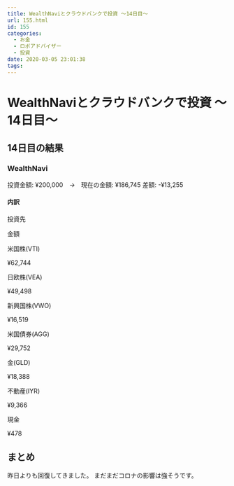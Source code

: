 ```yaml
---
title: WealthNaviとクラウドバンクで投資 〜14日目〜
url: 155.html
id: 155
categories:
  - お金
  - ロボアドバイザー
  - 投資
date: 2020-03-05 23:01:38
tags:
---
```


WealthNaviとクラウドバンクで投資 〜14日目〜
============================

14日目の結果
-------

### WealthNavi

投資金額: ¥200,000　→　現在の金額: ¥186,745 差額: -¥13,255

#### 内訳

投資先

金額

米国株(VTI)

¥62,744

日欧株(VEA)

¥49,498

新興国株(VWO)

¥16,519

米国債券(AGG)

¥29,752

金(GLD)

¥18,388

不動産(IYR)

¥9,366

現金

¥478

まとめ
---

昨日よりも回復してきました。 まだまだコロナの影響は強そうです。